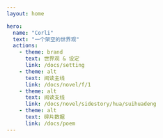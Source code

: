 ```yaml
---
layout: home

hero:
  name: "Corli"
  text: "一个架空的世界观"
  actions:
    - theme: brand
      text: 世界观 & 设定
      link: /docs/setting
    - theme: alt
      text: 阅读主线
      link: /docs/novel/f/1
    - theme: alt
      text: 阅读支线
      link: /docs/novel/sidestory/hua/suihuadeng
    - theme: alt
      text: 碎片数据
      link: /docs/poem
---
```


